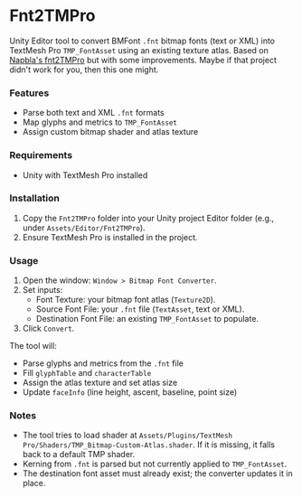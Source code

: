 # Fnt2TMPro

Unity Editor tool to convert BMFont `.fnt` bitmap fonts (text or XML) into TextMesh Pro `TMP_FontAsset` using an existing texture atlas.
Based on [Napbla's fnt2TMPro](https://github.com/napbla/fnt2TMPro) but with some improvements. Maybe if that project didn't work for you, then this one might.
### Features
- Parse both text and XML `.fnt` formats
- Map glyphs and metrics to `TMP_FontAsset`
- Assign custom bitmap shader and atlas texture

### Requirements
- Unity with TextMesh Pro installed

### Installation
1. Copy the `Fnt2TMPro` folder into your Unity project Editor folder (e.g., under `Assets/Editor/Fnt2TMPro`).
2. Ensure TextMesh Pro is installed in the project.

### Usage
1. Open the window: `Window > Bitmap Font Converter`.
2. Set inputs:
   - Font Texture: your bitmap font atlas (`Texture2D`).
   - Source Font File: your `.fnt` file (`TextAsset`, text or XML).
   - Destination Font File: an existing `TMP_FontAsset` to populate.
3. Click `Convert`.

The tool will:
- Parse glyphs and metrics from the `.fnt` file
- Fill `glyphTable` and `characterTable`
- Assign the atlas texture and set atlas size
- Update `faceInfo` (line height, ascent, baseline, point size)

### Notes
- The tool tries to load shader at `Assets/Plugins/TextMesh Pro/Shaders/TMP_Bitmap-Custom-Atlas.shader`. If it is missing, it falls back to a default TMP shader.
- Kerning from `.fnt` is parsed but not currently applied to `TMP_FontAsset`.
- The destination font asset must already exist; the converter updates it in place.

